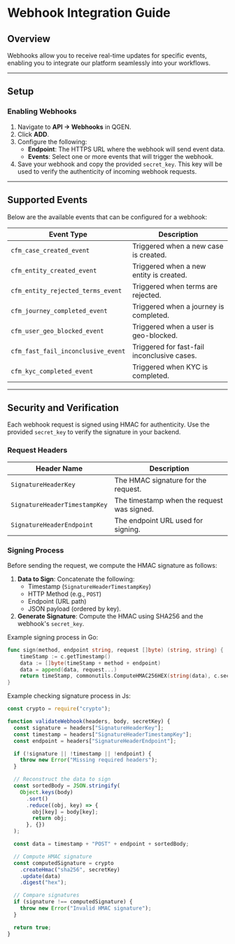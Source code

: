 # Webhook Integration Guide

## Overview

Webhooks allow you to receive real-time updates for specific events, enabling you to integrate our platform seamlessly into your workflows.

---

## Setup

### Enabling Webhooks

1. Navigate to **API -> Webhooks** in QGEN.
2. Click **ADD**.
3. Configure the following:
   - **Endpoint**: The HTTPS URL where the webhook will send event data.
   - **Events**: Select one or more events that will trigger the webhook.
4. Save your webhook and copy the provided `secret_key`. This key will be used to verify the authenticity of incoming webhook requests.

---

## Supported Events

Below are the available events that can be configured for a webhook:

| Event Type                         | Description                                 |
| ---------------------------------- | ------------------------------------------- |
| `cfm_case_created_event`           | Triggered when a new case is created.       |
| `cfm_entity_created_event`         | Triggered when a new entity is created.     |
| `cfm_entity_rejected_terms_event`  | Triggered when terms are rejected.          |
| `cfm_journey_completed_event`      | Triggered when a journey is completed.      |
| `cfm_user_geo_blocked_event`       | Triggered when a user is geo-blocked.       |
| `cfm_fast_fail_inconclusive_event` | Triggered for fast-fail inconclusive cases. |
| `cfm_kyc_completed_event`          | Triggered when KYC is completed.            |

---

## Security and Verification

Each webhook request is signed using HMAC for authenticity. Use the provided `secret_key` to verify the signature in your backend.

### Request Headers

| Header Name                   | Description                                |
| ----------------------------- | ------------------------------------------ |
| `SignatureHeaderKey`          | The HMAC signature for the request.        |
| `SignatureHeaderTimestampKey` | The timestamp when the request was signed. |
| `SignatureHeaderEndpoint`     | The endpoint URL used for signing.         |

### Signing Process

Before sending the request, we compute the HMAC signature as follows:

1. **Data to Sign**: Concatenate the following:
   - Timestamp (`SignatureHeaderTimestampKey`)
   - HTTP Method (e.g., `POST`)
   - Endpoint (URL path)
   - JSON payload (ordered by key).
2. **Generate Signature**: Compute the HMAC using SHA256 and the webhook's `secret_key`.

Example signing process in Go:

```go
func sign(method, endpoint string, request []byte) (string, string) {
    timeStamp := c.getTimestamp()
    data := []byte(timeStamp + method + endpoint)
    data = append(data, request...)
    return timeStamp, commonutils.ComputeHMAC256HEX(string(data), c.secretKey)
}
```

Example checking signature process in Js:

```js
const crypto = require("crypto");

function validateWebhook(headers, body, secretKey) {
  const signature = headers["SignatureHeaderKey"];
  const timestamp = headers["SignatureHeaderTimestampKey"];
  const endpoint = headers["SignatureHeaderEndpoint"];

  if (!signature || !timestamp || !endpoint) {
    throw new Error("Missing required headers");
  }

  // Reconstruct the data to sign
  const sortedBody = JSON.stringify(
    Object.keys(body)
      .sort()
      .reduce((obj, key) => {
        obj[key] = body[key];
        return obj;
      }, {})
  );

  const data = timestamp + "POST" + endpoint + sortedBody;

  // Compute HMAC signature
  const computedSignature = crypto
    .createHmac("sha256", secretKey)
    .update(data)
    .digest("hex");

  // Compare signatures
  if (signature !== computedSignature) {
    throw new Error("Invalid HMAC signature");
  }

  return true;
}
```
